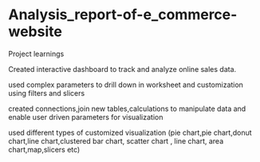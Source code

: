 # Analysis_report-of-e_commerce-website


Project learnings

Created interactive dashboard to track and analyze online sales data.

used complex parameters to drill down in worksheet and customization using filters and slicers

created connections,join new tables,calculations to manipulate data and enable user driven parameters for visualization

used different types of customized visualization (pie chart,pie chart,donut chart,line chart,clustered bar chart, scatter chart , line chart,
area chart,map,slicers etc)
